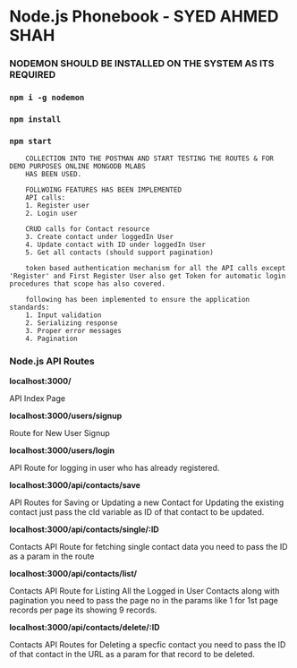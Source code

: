 # Node.js Phonebook - SYED AHMED SHAH

### NODEMON SHOULD BE INSTALLED ON THE SYSTEM AS ITS REQUIRED
### ```npm i -g nodemon```
### ```npm install```
### ```npm start```

``` THE POSTMAN COLLECTION FOR THIS PROJECT IS ALSO INCLUDED IN THE REPO YOU CAN JUST IMPORT THAT
    COLLECTION INTO THE POSTMAN AND START TESTING THE ROUTES & FOR DEMO PURPOSES ONLINE MONGODB MLABS
    HAS BEEN USED.

    FOLLWOING FEATURES HAS BEEN IMPLEMENTED
    API calls:
    1. Register user
    2. Login user

    CRUD calls for Contact resource
    3. Create contact under loggedIn User
    4. Update contact with ID under loggedIn User
    5. Get all contacts (should support pagination)

    token based authentication mechanism for all the API calls except 'Register' and First Register User also get Token for automatic login procedures that scope has also covered.

    following has been implemented to ensure the application standards:
    1. Input validation
    2. Serializing response
    3. Proper error messages
    4. Pagination
```

<h3>Node.js API Routes</h3>
<p><b>localhost:3000/</b></p>
<p>API Index Page</p>
<p><b>localhost:3000/users/signup</b></p>
<p>Route for New User Signup</p>
<p><b>localhost:3000/users/login</b></p>
<p>API Route for logging in user who has already registered.</p>
<p><b>localhost:3000/api/contacts/save</b></p>
<p>API Routes for Saving or Updating a new Contact for Updating the existing contact just pass the cId variable as ID of that contact to be updated.</p>
<p><b>localhost:3000/api/contacts/single/:ID</b></p>
<p>Contacts API Route for fetching single contact data you need to pass the ID as a param in the route</p>
<p><b>localhost:3000/api/contacts/list/<pageNo></b></p>
<p>Contacts API Route for Listing All the Logged in User Contacts along with pagination you need to pass the page no in the params like 1 for 1st page records per page its showing 9 records.</p>
<p><b>localhost:3000/api/contacts/delete/:ID</b></p>
<p>Contacts API Routes for Deleting a specfic contact you need to pass the ID of that contact in the URL as a param for that record to be deleted.</p>